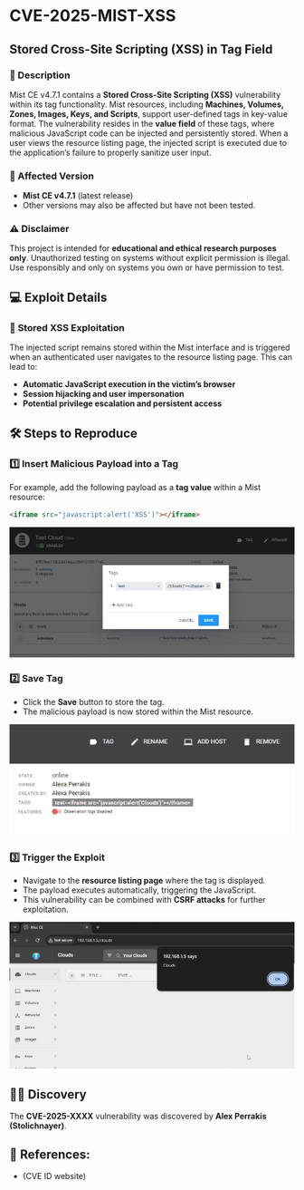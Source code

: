 # CVE-2025-MIST-XSS  
## Stored Cross-Site Scripting (XSS) in Tag Field

### 📜 Description
Mist CE v4.7.1 contains a **Stored Cross-Site Scripting (XSS)** vulnerability within its tag functionality. Mist resources, including **Machines, Volumes, Zones, Images, Keys, and Scripts**, support user-defined tags in key-value format. The vulnerability resides in the **value field** of these tags, where malicious JavaScript code can be injected and persistently stored. When a user views the resource listing page, the injected script is executed due to the application’s failure to properly sanitize user input.

### 📌 Affected Version
- **Mist CE v4.7.1** (latest release)
- Other versions may also be affected but have not been tested.

### ⚠️ Disclaimer
This project is intended for **educational and ethical research purposes only**.
Unauthorized testing on systems without explicit permission is illegal.
Use responsibly and only on systems you own or have permission to test.

## 💻 Exploit Details

### 🔹 **Stored XSS Exploitation**
The injected script remains stored within the Mist interface and is triggered when an authenticated user navigates to the resource listing page. This can lead to:
- **Automatic JavaScript execution in the victim’s browser**
- **Session hijacking and user impersonation**
- **Potential privilege escalation and persistent access**

## 🛠️ Steps to Reproduce

### 1️⃣ Insert Malicious Payload into a Tag
For example, add the following payload as a **tag value** within a Mist resource:
```html
<iframe src="javascript:alert('XSS')"></iframe>
```
<img src="/assets/mist_adding_xss.png" width="700">

### 2️⃣ Save Tag
- Click the **Save** button to store the tag.
- The malicious payload is now stored within the Mist resource.

<img src="/assets/mist_tag_1.png">

### 3️⃣ Trigger the Exploit
- Navigate to the **resource listing page** where the tag is displayed.
- The payload executes automatically, triggering the JavaScript.
- This vulnerability can be combined with **CSRF attacks** for further exploitation.
  
<img src="/assets/mist_xss_alert.png" width="700">




## 🧑‍💻 Discovery
The **CVE-2025-XXXX** vulnerability was discovered by **Alex Perrakis (Stolichnayer)**.

## 🔗 **References:**
- (CVE ID website)

